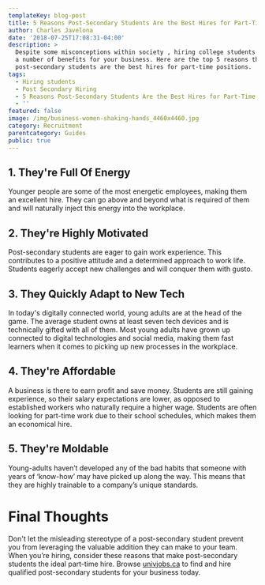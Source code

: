 ```yaml
---
templateKey: blog-post
title: 5 Reasons Post-Secondary Students Are the Best Hires for Part-Time Work
author: Charles Javelona
date: '2018-07-25T17:08:31-04:00'
description: >
  Despite some misconceptions within society , hiring college students can have
  a number of benefits for your business. Here are the top 5 reasons that
  post-secondary students are the best hires for part-time positions.
tags:
  - Hiring students
  - Post Secondary Hiring
  - 5 Reasons Post-Secondary Students Are the Best Hires for Part-Time Work
  - ''
featured: false
image: /img/business-women-shaking-hands_4460x4460.jpg
category: Recruitment
parentcategory: Guides
public: true
---
```

## 1. They're Full Of Energy

Younger people are some of the most energetic employees, making them an excellent hire. They can go above and beyond what is required of them and will naturally inject this energy into the workplace.

## 2. They're Highly Motivated

Post-secondary students are eager to gain work experience. This contributes to a positive attitude and a determined approach to work life. Students eagerly accept new challenges and will conquer them with gusto.

## 3. They Quickly Adapt to New Tech

In today's digitally connected world, young adults are at the head of the game. The average student owns at least seven tech devices and is technically gifted with all of them. Most young adults have grown up connected to digital technologies and social media, making them fast learners when it comes to picking up new processes in the workplace.

## 4. They're Affordable

A business is there to earn profit and save money. Students are still gaining experience, so their salary expectations are lower, as opposed to established workers who naturally require a higher wage. Students are often looking for part-time work due to their school schedules, which makes them an economical hire.

## 5. They're Moldable

Young-adults haven’t developed any of the bad habits that someone with years of ‘know-how’ may have picked up along the way. This means that they are highly trainable to a company’s unique standards.

# Final Thoughts

Don't let the misleading stereotype of a post-secondary student prevent you from leveraging the valuable addition they can make to your team. When you’re hiring, consider these reasons that make post-secondary students the ideal part-time hire. Browse [univjobs.ca](https://univjobs.ca/employers/) to find and hire qualified post-secondary students for your business today.
